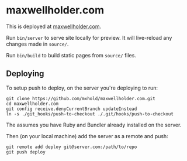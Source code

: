 # maxwellholder.com

This is deployed at [maxwellholder.com](http://maxwellholder.com).

Run `bin/server` to serve site locally for preview. It will live-reload any
changes made in `source/`.

Run `bin/build` to build static pages from `source/` files.


## Deploying

To setup push to deploy, on the server you're deploying to run:

```
git clone https://github.com/mxhold/maxwellholder.com.git
cd maxwellholder.com
git config receive.denyCurrentBranch updateInstead
ln -s ./git_hooks/push-to-checkout ./.git/hooks/push-to-checkout
```

The assumes you have Ruby and Bundler already installed on the server.

Then (on your local machine) add the server as a remote and push:

```
git remote add deploy git@server.com:/path/to/repo
git push deploy
```

